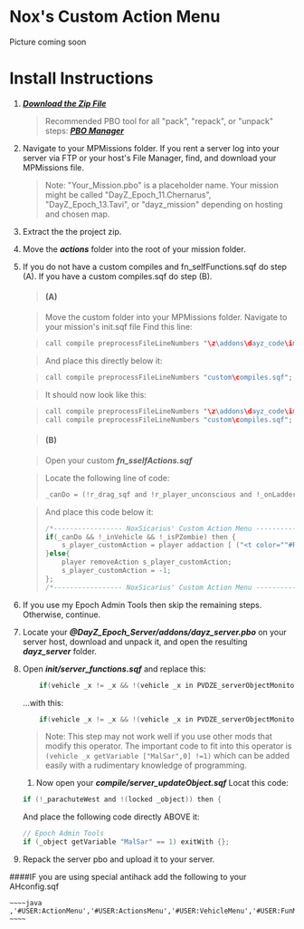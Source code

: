 Nox's Custom Action Menu
==================

Picture coming soon

# Install Instructions

1. ***[Download the Zip File](https://github.com/noxsicarius/WPDs-Action-Menu/archive/master.zip)***
	
	> Recommended PBO tool for all "pack", "repack", or "unpack" steps: ***[PBO Manager](http://www.armaholic.com/page.php?id=16369)***

1. Navigate to your MPMissions folder. If you rent a server log into your server via FTP or your host's File Manager, find, and download your MPMissions file.
 
	> Note: "Your_Mission.pbo" is a placeholder name. Your mission might be called "DayZ_Epoch_11.Chernarus", "DayZ_Epoch_13.Tavi", or "dayz_mission" depending on hosting and chosen map.

1. Extract the the project zip.
1. Move the ***actions*** folder into the root of your mission folder.
1. If you do not have a custom compiles and fn_selfFunctions.sqf do step (A). If you have a custom compiles.sqf do step (B).
	   
	> #### (A)

	> Move the custom folder into your MPMissions folder.
	> Navigate to your mission's init.sqf file
	> Find this line:

	> 	~~~~java
	> 	call compile preprocessFileLineNumbers "\z\addons\dayz_code\init\compiles.sqf";
	> 	~~~~

	> And place this directly below it:

	> 	~~~~java
	> 	call compile preprocessFileLineNumbers "custom\compiles.sqf";
	> 	~~~~

	> It should now look like this:

	> 	~~~~java
	> 	call compile preprocessFileLineNumbers "\z\addons\dayz_code\init\compiles.sqf";
	> 	call compile preprocessFileLineNumbers "custom\compiles.sqf";
	> 	~~~~

	> #### (B)

	> Open your custom ***fn_sselfActions.sqf***

	> Locate the following line of code:
	> 	~~~~java
	>	_canDo = (!r_drag_sqf and !r_player_unconscious and !_onLadder);
	>	~~~~
	
	>	And place this code below it:
	> 	~~~~java
	> 	/*----------------- NoxSicarius' Custom Action Menu -------------------------------*/
	>	if(_canDo && !_inVehicle && !_isPZombie) then {
	>		s_player_customAction = player addaction [ ("<t color=""#FE9A2E"">" + ("Action Menu") + "</t>"),"actions\Actions_menu.sqf","",6,false,true,"",""];
	>	}else{
	>		player removeAction s_player_customAction;
	>		s_player_customAction = -1;
	>	};
	>	/*----------------- NoxSicarius' Custom Action Menu -------------------------------*/
	> 	~~~~

1. If you use my Epoch Admin Tools then skip the remaining steps. Otherwise, continue.

1. Locate your ***@DayZ_Epoch_Server/addons/dayz_server.pbo*** on your server host, download and unpack it, and open the resulting ***dayz_server*** folder.
1. Open ***init/server_functions.sqf*** and replace this:

    ~~~~java
        if(vehicle _x != _x && !(vehicle _x in PVDZE_serverObjectMonitor) && (isPlayer _x)  && !((typeOf vehicle _x) in DZE_safeVehicle)) then {
    ~~~~
    
	...with this:

    ~~~~java
        if(vehicle _x != _x && !(vehicle _x in PVDZE_serverObjectMonitor) && (isPlayer _x)  && !((typeOf vehicle _x) in DZE_safeVehicle) && (vehicle _x getVariable ["MalSar",0] !=1)) then {
    ~~~~
    
	> Note: This step may not work well if you use other mods that modify this operator. The important code to fit into this operator is `(vehicle _x getVariable ["MalSar",0] !=1)` which can be added easily with a rudimentary knowledge of programming.

	1. Now open your ***compile/server_updateObject.sqf***
	Locat this code:
    ~~~~java
    if (!_parachuteWest and !(locked _object)) then {
    ~~~~

	And place the following code directly ABOVE it:
    ~~~~java
    // Epoch Admin Tools
    if (_object getVariable "MalSar" == 1) exitWith {};
    ~~~~

5. Repack the server pbo and upload it to your server. 


####IF you are using special antihack add the following to your AHconfig.sqf

	~~~~java
	,'#USER:ActionMenu','#USER:ActionsMenu','#USER:VehicleMenu','#USER:FunMenu','#USER:MovementMenu','#USER:TransformAnimalMenu'
	~~~~